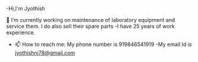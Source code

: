 -Hi,I'm Jyothish

🔭 I’m currently working on maintenance of laboratory equipment and service them. I do also sell their spare parts
-I have 25 years of work experience.
- 📫 How to reach me: My phone number is 919846541919
-My email Id is jyothishnj78@gmail.com
